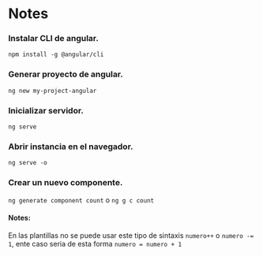 # Notes

### Instalar CLI de angular.

`npm install -g @angular/cli`

### Generar proyecto de angular.

`ng new my-project-angular`

### Inicializar servidor.

`ng serve`

### Abrir instancia en el navegador.

`ng serve -o`

### Crear un nuevo componente.
`ng generate component count` o `ng g c count`


#### Notes:
En las plantillas no se puede usar este tipo de sintaxis `numero++` o `numero -= 1`, ente caso seria de esta forma `numero = numero + 1`
